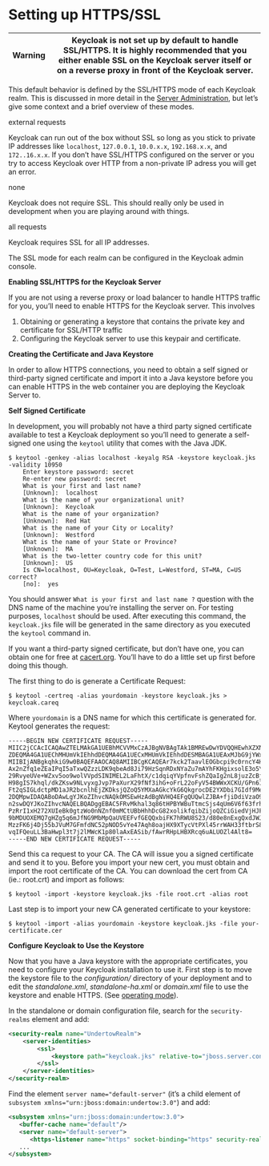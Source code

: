 # Setting up HTTPS/SSL

| Warning | Keycloak is not set up by default to handle SSL/HTTPS. It is highly recommended that you either enable SSL on the Keycloak server itself or on a reverse proxy in front of the Keycloak server. |
| ------- | ----------------------------------------------------------------------------------------------------------------------------------------------------------------------------------------------- |

This default behavior is defined by the SSL/HTTPS mode of each Keycloak realm. This is discussed in more detail in the [Server Administration](https://keycloak.gitbooks.io/documentation/content/server\_admin/index.html), but let’s give some context and a brief overview of these modes.

external requests

Keycloak can run out of the box without SSL so long as you stick to private IP addresses like `localhost`, `127.0.0.1`, `10.0.x.x`, `192.168.x.x`, and `172..16.x.x`. If you don’t have SSL/HTTPS configured on the server or you try to access Keycloak over HTTP from a non-private IP adress you will get an error.

none

Keycloak does not require SSL. This should really only be used in development when you are playing around with things.

all requests

Keycloak requires SSL for all IP addresses.

The SSL mode for each realm can be configured in the Keycloak admin console.

**Enabling SSL/HTTPS for the Keycloak Server**

If you are not using a reverse proxy or load balancer to handle HTTPS traffic for you, you’ll need to enable HTTPS for the Keycloak server. This involves

1. Obtaining or generating a keystore that contains the private key and certificate for SSL/HTTP traffic
2. Configuring the Keycloak server to use this keypair and certificate.

**Creating the Certificate and Java Keystore**

In order to allow HTTPS connections, you need to obtain a self signed or third-party signed certificate and import it into a Java keystore before you can enable HTTPS in the web container you are deploying the Keycloak Server to.

**Self Signed Certificate**

In development, you will probably not have a third party signed certificate available to test a Keycloak deployment so you’ll need to generate a self-signed one using the `keytool` utility that comes with the Java JDK.

```
$ keytool -genkey -alias localhost -keyalg RSA -keystore keycloak.jks -validity 10950
    Enter keystore password: secret
    Re-enter new password: secret
    What is your first and last name?
    [Unknown]:  localhost
    What is the name of your organizational unit?
    [Unknown]:  Keycloak
    What is the name of your organization?
    [Unknown]:  Red Hat
    What is the name of your City or Locality?
    [Unknown]:  Westford
    What is the name of your State or Province?
    [Unknown]:  MA
    What is the two-letter country code for this unit?
    [Unknown]:  US
    Is CN=localhost, OU=Keycloak, O=Test, L=Westford, ST=MA, C=US correct?
    [no]:  yes
```

You should answer `What is your first and last name ?` question with the DNS name of the machine you’re installing the server on. For testing purposes, `localhost` should be used. After executing this command, the `keycloak.jks` file will be generated in the same directory as you executed the `keytool` command in.

If you want a third-party signed certificate, but don’t have one, you can obtain one for free at [cacert.org](http://cacert.org/). You’ll have to do a little set up first before doing this though.

The first thing to do is generate a Certificate Request:

```
$ keytool -certreq -alias yourdomain -keystore keycloak.jks > keycloak.careq
```

Where `yourdomain` is a DNS name for which this certificate is generated for. Keytool generates the request:

```
-----BEGIN NEW CERTIFICATE REQUEST-----
MIIC2jCCAcICAQAwZTELMAkGA1UEBhMCVVMxCzAJBgNVBAgTAk1BMREwDwYDVQQHEwhXZXN0Zm9y
ZDEQMA4GA1UEChMHUmVkIEhhdDEQMA4GA1UECxMHUmVkIEhhdDESMBAGA1UEAxMJbG9jYWxob3N0
MIIBIjANBgkqhkiG9w0BAQEFAAOCAQ8AMIIBCgKCAQEAr7kck2TaavlEOGbcpi9c0rncY4HhdzmY
Ax2nZfq1eZEaIPqI5aTxwQZzzLDK9qbeAd8Ji79HzSqnRDxNYaZu7mAYhFKHgixsolE3o5Yfzbw1
29RvyeUVe+WZxv5oo9wolVVpdSINIMEL2LaFhtX/c1dqiqYVpfnvFshZQaIg2nL8juzZcBjj4as
H98gIS7khql/dkZKsw9NLvyxgJvp7PaXurX29fNf3ihG+oFrL22oFyV54BWWxXCKU/GPn61EGZGw
Ft2qSIGLdctpMD1aJR2bcnlhEjZKDksjQZoQ5YMXaAGkcYkG6QkgrocDE2YXDbi7GIdf9MegVJ35
2DQMpwIDAQABoDAwLgYJKoZIhvcNAQkOMSEwHzAdBgNVHQ4EFgQUQwlZJBA+fjiDdiVzaO9vrE/i
n2swDQYJKoZIhvcNAQELBQADggEBAC5FRvMkhal3q86tHPBYWBuTtmcSjs4qUm6V6f63frhveWHf
PzRrI1xH272XUIeBk0gtzWo0nNZnf0mMCtUBbHhhDcG82xolikfqibZijoQZCiGiedVjHJFtniDQ
9bMDUOXEMQ7gHZg5q6mJfNG9MbMpQaUVEEFvfGEQQxbiFK7hRWU8S23/d80e8nExgQxdJWJ6vd0X
MzzFK6j4Dj55bJVuM7GFmfdNC52pNOD5vYe47Aqh8oajHX9XTycVtPXl45rrWAH33ftbrS8SrZ2S
vqIFQeuLL3BaHwpl3t7j2lMWcK1p80laAxEASib/fAwrRHpLHBXRcq6uALUOZl4Alt8=
-----END NEW CERTIFICATE REQUEST-----
```

Send this ca request to your CA. The CA will issue you a signed certificate and send it to you. Before you import your new cert, you must obtain and import the root certificate of the CA. You can download the cert from CA (ie.: root.crt) and import as follows:

```
$ keytool -import -keystore keycloak.jks -file root.crt -alias root
```

Last step is to import your new CA generated certificate to your keystore:

```
$ keytool -import -alias yourdomain -keystore keycloak.jks -file your-certificate.cer
```

**Configure Keycloak to Use the Keystore**

Now that you have a Java keystore with the appropriate certificates, you need to configure your Keycloak installation to use it. First step is to move the keystore file to the _configuration/_ directory of your deployment and to edit the _standalone.xml_, _standalone-ha.xml_ or _domain.xml_ file to use the keystore and enable HTTPS. (See [operating mode](https://wjw465150.gitbooks.io/keycloak-documentation/content/server\_installation/topics/operating-mode.html#\_operating-mode)).

In the standalone or domain configuration file, search for the `security-realms` element and add:

```xml
<security-realm name="UndertowRealm">
    <server-identities>
        <ssl>
            <keystore path="keycloak.jks" relative-to="jboss.server.config.dir" keystore-password="secret" />
        </ssl>
    </server-identities>
</security-realm>
```

Find the element `server name="default-server"` (it’s a child element of `subsystem xmlns="urn:jboss:domain:undertow:3.0"`) and add:

```xml
<subsystem xmlns="urn:jboss:domain:undertow:3.0">
   <buffer-cache name="default"/>
   <server name="default-server">
      <https-listener name="https" socket-binding="https" security-realm="UndertowRealm"/>
   ...
</subsystem>
```
